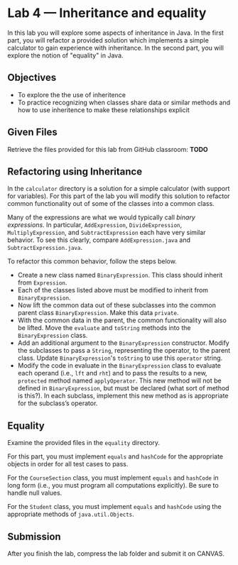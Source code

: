 # Lab 4 — Inheritance and equality

In this lab you will explore some aspects of inheritance in Java.
In the first part, you will refactor a provided solution which implements a simple calculator to gain experience with inheritance.
In the second part, you will explore the notion of "equality" in Java.

## Objectives

* To explore the the use of inheritence
* To practice recognizing when classes share data or similar methods and how to use inheritence to make these relationships explicit

## Given Files

Retrieve the files provided for this lab from GitHub classroom: **TODO** 

## Refactoring using Inheritance

In the `calculator` directory is a solution for a simple calculator (with support for variables).
For this part of the lab you will modify this solution to refactor common functionality out of some of the classes into a common class.

Many of the expressions are what we would typically call _binary expressions_. In particular, `AddExpression`, `DivideExpression`, `MultiplyExpression`, and `SubtractExpression` each have very similar behavior.
To see this clearly, compare `AddExpression.java` and `SubtractExpression.java`.

To refactor this common behavior, follow the steps below.

* Create a new class named `BinaryExpression`. This class should inherit from `Expression`.
* Each of the classes listed above must be modified to inherit from `BinaryExpression`.
* Now lift the common data out of these subclasses into the common parent class `BinaryExpression`. Make this data `private`.
* With the common data in the parent, the common functionality will also be lifted. Move the `evaluate` and `toString` methods into the `BinaryExpression` class.
* Add an additional argument to the `BinaryExpression` constructor. Modify the subclasses to pass a `String`, representing the operator, to the parent class. Update `BinaryExpression`'s `toString` to use this `operator` string.
* Modify the code in evaluate in the `BinaryExpression` class to evaluate each operand (i.e., `lft` and `rht`) and to pass the results to a new, `protected` method named `applyOperator`. This new method will not be defined in `BinaryExpression`, but must be declared (what sort of method is this?). In each subclass, implement this new method as is appropriate for the subclass’s operator.

## Equality

Examine the provided files in the `equality` directory.

For this part, you must implement `equals` and `hashCode` for the appropriate objects in order for all test cases to pass.

For the `CourseSection` class, you must implement `equals` and `hashCode` in long form (i.e., you must program all computations explicitly). Be sure to handle null values.

For the `Student` class, you must implement `equals` and `hashCode` using the appropriate methods of `java.util.Objects`.

## Submission

After you finish the lab, compress the lab folder and submit it on CANVAS.